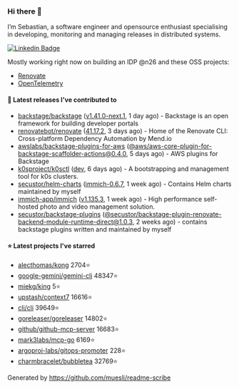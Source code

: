 ### Hi there 👋

I’m Sebastian, a software engineer and opensource enthusiast specialising in developing, monitoring and managing releases in distributed systems.    

[![Linkedin Badge](https://img.shields.io/badge/-LinkedIn-blue?style=flat&logo=Linkedin&logoColor=white&link=https://www.linkedin.com/in/sebastian-poxhofer/)](https://www.linkedin.com/in/sebastian-poxhofer/)

Mostly working right now on building an IDP @n26 and these OSS projects:
- [Renovate](https://github.com/renovatebot/renovate)
- [OpenTelemetry](https://github.com/open-telemetry)



#### 🚀 Latest releases I've contributed to

- [backstage/backstage](https://github.com/backstage/backstage) ([v1.41.0-next.1](https://github.com/backstage/backstage/releases/tag/v1.41.0-next.1), 1 day ago) - Backstage is an open framework for building developer portals
- [renovatebot/renovate](https://github.com/renovatebot/renovate) ([41.17.2](https://github.com/renovatebot/renovate/releases/tag/41.17.2), 3 days ago) - Home of the Renovate CLI: Cross-platform Dependency Automation by Mend.io
- [awslabs/backstage-plugins-for-aws](https://github.com/awslabs/backstage-plugins-for-aws) ([@aws/aws-core-plugin-for-backstage-scaffolder-actions@0.4.0](https://github.com/awslabs/backstage-plugins-for-aws/releases/tag/%40aws/aws-core-plugin-for-backstage-scaffolder-actions%400.4.0), 5 days ago) - AWS plugins for Backstage
- [k0sproject/k0sctl](https://github.com/k0sproject/k0sctl) ([dev](https://github.com/k0sproject/k0sctl/releases/tag/dev), 6 days ago) - A bootstrapping and management tool for k0s clusters.
- [secustor/helm-charts](https://github.com/secustor/helm-charts) ([immich-0.6.7](https://github.com/secustor/helm-charts/releases/tag/immich-0.6.7), 1 week ago) - Contains Helm charts maintained by myself
- [immich-app/immich](https://github.com/immich-app/immich) ([v1.135.3](https://github.com/immich-app/immich/releases/tag/v1.135.3), 1 week ago) - High performance self-hosted photo and video management solution.
- [secustor/backstage-plugins](https://github.com/secustor/backstage-plugins) ([@secustor/backstage-plugin-renovate-backend-module-runtime-direct@1.0.3](https://github.com/secustor/backstage-plugins/releases/tag/%40secustor/backstage-plugin-renovate-backend-module-runtime-direct%401.0.3), 2 weeks ago) - contains backstage plugins written and maintained by myself

#### ⭐ Latest projects I've starred

- [alecthomas/kong](https://github.com/alecthomas/kong) 2704⭐
- [google-gemini/gemini-cli](https://github.com/google-gemini/gemini-cli) 48347⭐
- [miekg/king](https://github.com/miekg/king) 5⭐
- [upstash/context7](https://github.com/upstash/context7) 16616⭐
- [cli/cli](https://github.com/cli/cli) 39649⭐
- [goreleaser/goreleaser](https://github.com/goreleaser/goreleaser) 14802⭐
- [github/github-mcp-server](https://github.com/github/github-mcp-server) 16683⭐
- [mark3labs/mcp-go](https://github.com/mark3labs/mcp-go) 6169⭐
- [argoproj-labs/gitops-promoter](https://github.com/argoproj-labs/gitops-promoter) 228⭐
- [charmbracelet/bubbletea](https://github.com/charmbracelet/bubbletea) 32769⭐



Generated by https://github.com/muesli/readme-scribe
